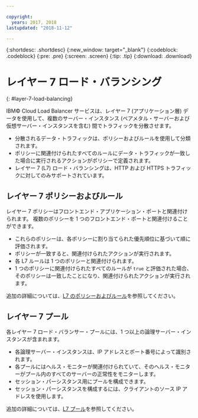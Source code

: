 ```yaml
---

copyright:
  years: 2017, 2018
lastupdated: "2018-11-12"

---
```


{:shortdesc: .shortdesc}
{:new_window: target="_blank"}
{:codeblock: .codeblock}
{:pre: .pre}
{:screen: .screen}
{:tip: .tip}
{:download: .download}

# レイヤー 7 ロード・バランシング
{: #layer-7-load-balancing}

IBM© Cloud Load Balancer サービスは、レイヤー 7 (アプリケーション層) データを使用して、複数のサーバー・インスタンス (ベアメタル・サーバーおよび仮想サーバー・インスタンスを含む) 間でトラフィックを分散させます。 

 * 分散されるデータ・トラフィックは、ポリシーおよびルールを使用して分類されます。 
 * ポリシーに関連付けられたすべてのルールにデータ・トラフィックが一致した場合に実行されるアクションがポリシーで定義されます。
 * レイヤー 7 (L7) ロード・バランシングは、HTTP および HTTPS トラフィックに対してのみサポートされています。

## レイヤー 7 ポリシーおよびルール 
レイヤー 7 ポリシーはフロントエンド・アプリケーション・ポートと関連付けられます。 複数のポリシーを 1 つのフロントエンド・ポートと関連付けることができます。 

 * これらのポリシーは、各ポリシーに割り当てられた優先順位に基づいて順に評価されます。 
 * ポリシーが一致すると、関連付けられたアクションが実行されます。
 * 各 L7 ルールは 1 つのポリシーと関連付けられます。 
 * 1 つのポリシーに関連付けられたすべてのルールが `true` と評価された場合、そのポリシーは一致したことになり、関連付けられたアクションが実行されます。

追加の詳細については、[L7 のポリシーおよびルール](/docs/infrastructure/loadbalancer-service?topic=loadbalancer-service-layer-7-policy)を参照してください。

## レイヤー 7 プール
各レイヤー 7 ロード・バランサー・プールには、1 つ以上の論理サーバー・インスタンスが含まれます。 

 * 各論理サーバー・インスタンスは、IP アドレスとポート番号によって識別されます。 
 * 各プールにはヘルス・モニターが関連付けられていて、そのヘルス・モニターがプール内のすべてのサーバーの正常性をモニターします。
 * セッション・パーシスタンス用にプールを構成できます。 
 * セッション・パーシスタンスを構成するには、クライアントのソース IP アドレスを使用します。

追加の詳細については、[L7 プール](/docs/infrastructure/loadbalancer-service?topic=loadbalancer-service-layer-7-pool)を参照してください。

